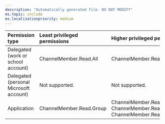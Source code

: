 ```yaml
---
description: "Automatically generated file. DO NOT MODIFY"
ms.topic: include
ms.localizationpriority: medium
---
```


|Permission type|Least privileged permissions|Higher privileged permissions|
|:---|:---|:---|
|Delegated (work or school account)     | ChannelMember.Read.All | ChannelMember.ReadWrite.All |
|Delegated (personal Microsoft account) | Not supported. | Not supported. |
|Application | ChannelMember.Read.Group | ChannelMember.ReadWrite.Group, ChannelMember.Read.All, ChannelMember.ReadWrite.All |
